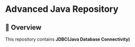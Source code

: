 # Advanced Java Repository

## 🚀 Overview
This repository contains **JDBC(Java Database Connectivity)** 
